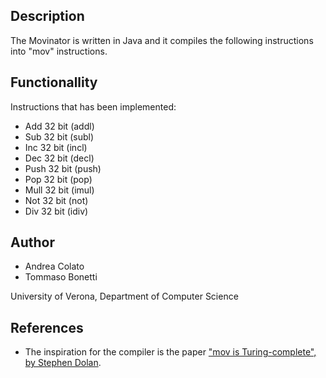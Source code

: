 ## Description

The Movinator is written in Java and it compiles the following instructions into "mov" instructions.

## Functionallity

Instructions that has been implemented:

* Add 32 bit (addl)
* Sub 32 bit (subl)
* Inc 32 bit (incl)
* Dec 32 bit (decl)
* Push 32 bit (push)
* Pop 32 bit (pop)
* Mull 32 bit (imul)
* Not 32 bit (not)
* Div 32 bit (idiv)

## Author

* Andrea Colato
* Tommaso Bonetti

University of Verona,
Department of Computer Science

## References

* The inspiration for the compiler is the paper ["mov is Turing-complete", 
  by Stephen Dolan](http://www.cl.cam.ac.uk/~sd601/papers/mov.pdf).
